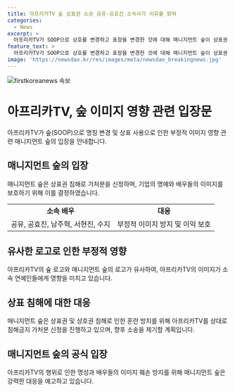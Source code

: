 ```yaml
---
title: 아프리카TV 숲 상표권 소송 공유·공효진 소속사가 이유를 밝혀
categories:
  - News
excerpt: >
  아프리카TV가 SOOP으로 상호를 변경하고 표장을 변경한 것에 대해 매니지먼트 숲이 상표권 침해로 반발했다. 매니지먼트 숲은 아프리카TV의 새로운 표장이 자사의 것과 유사하여 부정적인 이미지를 소속 연예인들에게 끼칠 우려로 소송 제기했다. 또한, 아프리카TV가 소속된 방송인들의 논란으로 인해 시청자 외의 일반인들에게 부정적인 시선을 받을 수 있다는 우려도 표명했다. 이에 대한 아프리카TV 측의 입장은 "내부 확인 중"이라고 전해졌다. 
feature_text: >
  아프리카TV가 SOOP으로 상호를 변경하고 표장을 변경한 것에 대해 매니지먼트 숲이 상표권 침해로 반발했다. 매니지먼트 숲은 아프리카TV의 새로운 표장이 자사의 것과 유사하여 부정적인 이미지를 소속 연예인들에게 끼칠 우려로 소송 제기했다. 또한, 아프리카TV가 소속된 방송인들의 논란으로 인해 시청자 외의 일반인들에게 부정적인 시선을 받을 수 있다는 우려도 표명했다. 이에 대한 아프리카TV 측의 입장은 "내부 확인 중"이라고 전해졌다. 
image: 'https://newsdao.kr/res/images/meta/newsdao_breakingnews.jpg'
---
```


<p><img src="https://newsdao.kr/res/images/meta/newsdao_breakingnews.jpg" alt="firstkoreanews 속보" /></p>

<h1>아프리카TV, 숲 이미지 영향 관련 입장문</h1>

<p data-ke-size="size16">아프리카TV가 숲(SOOP)으로 명칭 변경 및 상표 사용으로 인한 부정적 이미지 영향 관련 매니지먼트 숲의 입장을 안내합니다.</p>

<h2>매니지먼트 숲의 입장</h2>

<p data-ke-size="size16">매니지먼트 숲은 상표권 침해로 가처분을 신청하며, 기업의 명예와 배우들의 이미지를 보호하기 위해 이를 결정하였습니다.</p>

<table>
    <tr>
        <td style="text-align: center; height: 17px;"><b>소속 배우</b></td>
        <td style="text-align: center; height: 17px;"><b>대응</b></td>
    </tr>
    <tr>
        <td style="text-align: center; height: 17px;">공유, 공효진, 남주혁, 서현진, 수지</td>
        <td style="text-align: center; height: 17px;">부정적 이미지 방지 및 이익 보호</td>
    </tr>
</table>

<h2>유사한 로고로 인한 부정적 영향</h2>

<p data-ke-size="size16">아프리카TV의 숲 로고와 매니지먼트 숲의 로고가 유사하여, 아프리카TV의 이미지가 소속 연예인들에게 영향을 미치고 있습니다.</p>

<h2>상표 침해에 대한 대응</h2>

<p data-ke-size="size16">매니지먼트 숲은 상표권 및 상호권 침해로 인한 혼란 방지를 위해 아프리카TV를 상대로 침해금지 가처분 신청을 진행하고 있으며, 향후 소송을 제기할 계획입니다.</p>

<h2>매니지먼트 숲의 공식 입장</h2>

<p data-ke-size="size16">아프리카TV의 행위로 인한 명성과 배우들의 이미지 훼손 방지를 위해 매니지먼트 숲은 강력한 대응을 예고하고 있습니다.</p>

